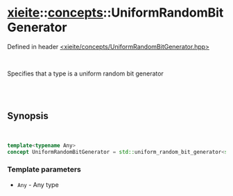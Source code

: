 # [xieite](../xieite.md)::[concepts](../concepts.md)::UniformRandomBitGenerator
Defined in header [<xieite/concepts/UniformRandomBitGenerator.hpp>](../../include/xieite/UniformRandomBitGenerator.hpp)

<br/>

Specifies that a type is a uniform random bit generator

<br/><br/>

## Synopsis

<br/>

```cpp
template<typename Any>
concept UniformRandomBitGenerator = std::uniform_random_bit_generator<std::remove_reference_t<Any>>;
```
### Template parameters
- `Any` - Any type

